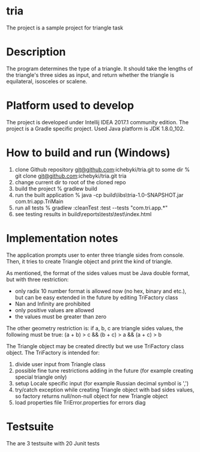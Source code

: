 # tria

The project is a sample project for triangle task

# Description
The program determines the type of a triangle.
It should take the lengths of the triangle's three sides as input,
and return whether the triangle is equilateral, isosceles or scalene.

# Platform used to develop
The project is developed under Intellij IDEA 2017.1 community edition.
The project is a Gradle specific project.
Used Java platform is JDK 1.8.0_102.

# How to build and run (Windows)
1) clone Github repository git@github.com:ichebyki/tria.git to some dir
     % git clone git@github.com:ichebyki/tria.git tria
2) change current dir to root of the cloned repo
3) build the project
     % gradlew build
4) run the built application
     % java -cp build\libs\tria-1.0-SNAPSHOT.jar com.tri.app.TriMain
5) run all tests
     % gradlew :cleanTest :test --tests "com.tri.app.*"
6) see testing results in
     build\reports\tests\test\index.html

# Implementation notes
The application prompts user to enter three triangle sides from console.
Then, it tries to create Triangle object and print the kind of triangle.

As mentioned, the format of the sides values must be Java double format, but
with three restriction:
  - only radix 10 number format is allowed now (no hex, binary and etc.),
    but can be easy extended in the future by editing TriFactory class
  - Nan and Infinity are prohibited
  - only positive values are allowed
  - the values must be greater than zero

The other geometry restriction is:
  if a, b, c are triangle sides values, the following must be true:
     (a + b) > c && (b + c) > a && (a + c) > b

The Triangle object may be created directly but we use TriFactory class object.
The TriFactory is intended for:
  1) divide user input from Triangle class
  2) possible fine tune restrictions adding in the future (for example creating special triangle only)
  3) setup Locale specific input (for example Russian decimal symbol is ',')
  4) try/catch exception while creating Triangle object with bad sides values,
     so factory returns null/non-null object for new Triangle object
  5) load properties file TriError.properties for errors diag


# Testsuite
The are 3 testsuite with 20 Junit tests
